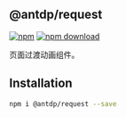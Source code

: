 @antdp/request
---

[![npm](https://img.shields.io/npm/v/@antdp/request.svg?maxAge=3600)](https://www.npmjs.com/package/@antdp/request)
[![npm download](https://img.shields.io/npm/dm/@antdp/request.svg?style=flat)](https://www.npmjs.com/package/@antdp/request)

页面过渡动画组件。

## Installation

```bash
npm i @antdp/request --save
```
